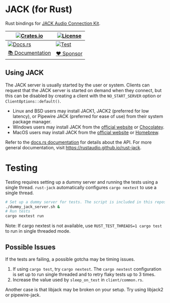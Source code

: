 # JACK (for Rust)

Rust bindings for [JACK Audio Connection Kit](<https://jackaudio.org>).

| [![Crates.io](https://img.shields.io/crates/v/jack.svg)](https://crates.io/crates/jack) | [![License](https://img.shields.io/badge/License-MIT-yellow.svg)](https://opensource.org/licenses/MIT)                                                          |
|-----------------------------------------------------------------------------------------|-----------------------------------------------------------------------------------------------------------------------------------------------------------------|
| [![Docs.rs](https://docs.rs/jack/badge.svg)](https://docs.rs/jack)                      | [![Test](https://github.com/RustAudio/rust-jack/actions/workflows/testing.yml/badge.svg)](https://github.com/RustAudio/rust-jack/actions/workflows/testing.yml) |
| [📚 Documentation](https://rustaudio.github.io/rust-jack)                               | [:heart: Sponsor](<https://github.com/sponsors/wmedrano>)                                                                                                       |

## Using JACK


The JACK server is usually started by the user or system. Clients can request
that the JACK server is started on demand when they connect, but this can be
disabled by creating a client with the `NO_START_SERVER` option or
`ClientOptions::default()`.

-   Linux and BSD users may install JACK1, JACK2 (preferred for low latency), or
    Pipewire JACK (preferred for ease of use) from their system package manager.
-   Windows users may install JACK from the [official
    website](<http://jackaudio.org/downloads/>) or [Chocolatey](<https://community.chocolatey.org/packages/jack>).
-   MacOS users may install JACK from the [official
    website](<http://jackaudio.org/downloads/>) or [Homebrew](<https://formulae.brew.sh/formula/jack>).

Refer to the [docs.rs documentation](<https://docs.rs/jack/>) for details about
the API. For more general documentation, visit <https://rustaudio.github.io/rust-jack>.


# Testing

Testing requires setting up a dummy server and running the tests using a single
thread. `rust-jack` automatically configures `cargo nextest` to use a single
thread.

```sh
# Set up a dummy server for tests. The script is included in this repository.
./dummy_jack_server.sh &
# Run tests
cargo nextest run
```

Note: If cargo nextest is not available, use `RUST_TEST_THREADS=1 cargo test` to
run in single threaded mode.


## Possible Issues

If the tests are failing, a possible gotcha may be timing issues.

1.  If using `cargo test`, try `cargo nextest`. The `cargo nextest`
    configuration is set up to run single threaded and to retry flaky tests up
    to 3 times.
1.  Increase the value used by `sleep_on_test` in `client/common.rs`.

Another case is that libjack may be broken on your setup. Try using libjack2 or
pipewire-jack.
